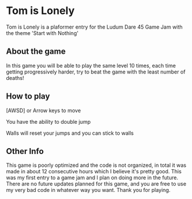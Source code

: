 # Tom is Lonely
Tom is Lonely is a plaformer entry for the Ludum Dare 45 Game Jam with the theme 'Start with Nothing'

## About the game
In this game you will be able to play the same level 10 times, each time getting progressively harder, try to beat the game with the least number of deaths!

## How to play
[AWSD] or Arrow keys to move

You have the ability to double jump

Walls will reset your jumps and you can stick to walls

## Other Info

This game is poorly optimized and the code is not organized, in total it was made in about 12 consecutive hours which I believe it's pretty good. This was my first entry to a game jam and I plan on doing more in the future. There are no future updates planned for this game, and you are free to use my very bad code in whatever way you want. Thank you for playing.

